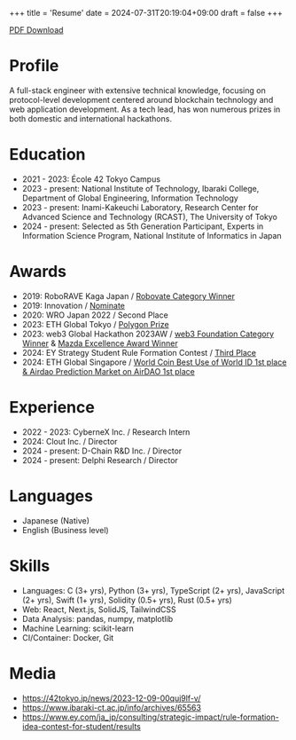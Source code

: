 +++
title = 'Resume'
date = 2024-07-31T20:19:04+09:00
draft = false
+++

[PDF Download](/maobushi's_resume.pdf)

# Profile

A full-stack engineer with extensive technical knowledge, focusing on protocol-level development centered around blockchain technology and web application development. As a tech lead, has won numerous prizes in both domestic and international hackathons.

# Education

- 2021 - 2023: École 42 Tokyo Campus
- 2023 - present: National Institute of Technology, Ibaraki College, Department of Global Engineering, Information Technology
- 2023 - present: Inami-Kakeuchi Laboratory, Research Center for Advanced Science and Technology (RCAST), The University of Tokyo
- 2024 - present: Selected as 5th Generation Participant, Experts in Information Science Program, National Institute of Informatics in Japan

# Awards

- 2019: RoboRAVE Kaga Japan / [Robovate Category Winner](https://www.roborave-kaga.com/result-2019/)
- 2019: Innovation / [Nominate](https://www.inno.go.jp/result/2019/generation/nominate/)
- 2020: WRO Japan 2022 / Second Place
- 2023: ETH Global Tokyo / [Polygon Prize](https://ethglobal.com/showcase/chatgroupwallet-dvv0y)
- 2023: web3 Global Hackathon 2023AW / [web3 Foundation Category Winner](https://github.com/maobushi/CarbonMobilityLedger) & [Mazda Excellence Award Winner](https://github.com/wasabijiro/enn-drive)
- 2024: EY Strategy Student Rule Formation Contest / [Third Place](https://www.ey.com/ja_jp/consulting/strategic-impact/rule-formation-idea-contest-for-student/results)
- 2024: ETH Global Singapore / [World Coin Best Use of World ID 1st place & Airdao Prediction Market on AirDAO 1st place](https://ethglobal.com/showcase/trendmarket-kummv)

# Experience

- 2022 - 2023: CyberneX Inc. / Research Intern
- 2024: Clout Inc. / Director
- 2024 - present: D-Chain R&D Inc. / Director
- 2024 - present: Delphi Research / Director

# Languages

- Japanese (Native)
- English (Business level)

# Skills

- Languages: C (3+ yrs), Python (3+ yrs), TypeScript (2+ yrs), JavaScript (2+ yrs), Swift (1+ yrs), Solidity (0.5+ yrs), Rust (0.5+ yrs)
- Web: React, Next.js, SolidJS, TailwindCSS
- Data Analysis: pandas, numpy, matplotlib
- Machine Learning: scikit-learn
- CI/Container: Docker, Git

# Media

- https://42tokyo.jp/news/2023-12-09-00quj9lf-v/
- https://www.ibaraki-ct.ac.jp/info/archives/65563
- https://www.ey.com/ja_jp/consulting/strategic-impact/rule-formation-idea-contest-for-student/results